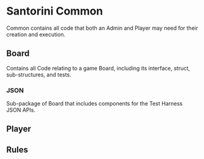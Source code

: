 # Santorini Common
Common contains all code that both an Admin and Player may need for their creation and execution.

## Board
Contains all Code relating to a game Board, including its interface, struct, sub-structures, and tests.

### JSON
Sub-package of Board that includes components for the Test Harness JSON APIs.

## Player

## Rules

